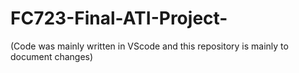 # FC723-Final-ATI-Project-

(Code was mainly written in VScode and this repository is mainly to document changes)
